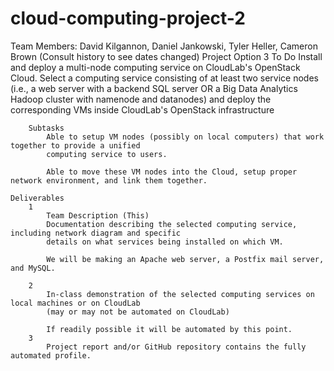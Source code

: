 # cloud-computing-project-2
Team Members: David Kilgannon, Daniel Jankowski, Tyler Heller, Cameron Brown
(Consult history to see dates changed)
Project Option 3
	To Do
		Install and deploy a multi-node computing service on CloudLab's OpenStack Cloud.
			Select a computing service consisting of at least two service nodes (i.e., a web server
			with a backend SQL server OR a Big Data Analytics Hadoop cluster with namenode and datanodes)
			and deploy the corresponding VMs inside CloudLab's OpenStack infrastructure
			
		Subtasks
			Able to setup VM nodes (possibly on local computers) that work together to provide a unified
			computing service to users.
			
			Able to move these VM nodes into the Cloud, setup proper network environment, and link them together.
	
	Deliverables
		1
			Team Description (This)
			Documentation describing the selected computing service, including network diagram and specific
			details on what services being installed on which VM.
			
			We will be making an Apache web server, a Postfix mail server, and MySQL. 
			
		2
			In-class demonstration of the selected computing services on local machines or on CloudLab
			(may or may not be automated on CloudLab)
			
			If readily possible it will be automated by this point.
		3
			Project report and/or GitHub repository contains the fully automated profile.
